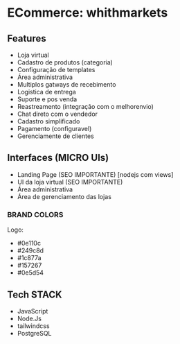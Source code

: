 # ECommerce: whithmarkets

## Features

- Loja virtual
- Cadastro de produtos (categoria)
- Configuração de templates
- Área administrativa
- Multiplos gatways de recebimento
- Logistica de entrega
- Suporte e pos venda
- Reastreamento (integração com o melhorenvio)
- Chat direto com o vendedor
- Cadastro simplificado
- Pagamento (configuravel)
- Gerenciamente de clientes

## Interfaces (MICRO UIs)

- Landing Page (SEO IMPORTANTE) [nodejs com views]
- UI da loja virtual (SEO IMPORTANTE)
- Área administrativa
- Área de gerenciamento das lojas

### BRAND COLORS

Logo:

- #0e110c
- #249c8d
- #1c877a
- #157267
- #0e5d54

## Tech STACK

- JavaScript
- Node.Js
- tailwindcss
- PostgreSQL
